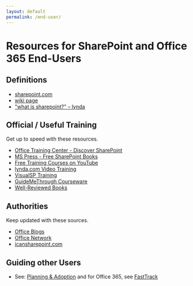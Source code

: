 ```yaml
---
layout: default
permalink: /end-user/
---
```

# Resources for SharePoint and Office 365 End-Users

## Definitions

*   [sharepoint.com](http://sharepoint.com)
*   [wiki page](http://en.wikipedia.org/wiki/SharePoint)
*   ["what is sharepoint?" – lynda](https://www.youtube.com/watch?v=TE9TpraPlrE)


## Official / Useful Training

Get up to speed with these resources.

*   [Office Training Center - Discover SharePoint](https://support.office.com/en-us/article/Discover-SharePoint-cb8ef501-84db-4427-ac77-ec2009fb8e23?ui=en-US&rs=en-US&ad=US)
*   [MS Press - Free SharePoint Books](https://blogs.msdn.microsoft.com/mssmallbiz/category/ebooks/)
*   [Free Training Courses on YouTube](https://www.youtube.com/results?q=sharepoint&sp=EgIQAw%253D%253D)
*   [lynda.com Video Training](http://www.lynda.com/SharePoint-training-tutorials/306-0.html)
*   [VisualSP Training](https://www.visualsp.com/individual-training/)
*   [GuideMeThrough Courseware](http://www.guidemethrough.com/)
*   [Well-Reviewed Books](https://www.amazon.com/gp/bestsellers/books/6133983011/ref=zg_b_bs_6133983011_1)

## Authorities

Keep updated with these sources.

*   [Office Blogs](https://blogs.office.com/)
*   [Office Network](https://network.office.com)
*   [icansharepoint.com](http://icansharepoint.com/)

## Guiding other Users

*   See: [Planning & Adoption](/adoption) and for Office 365, see [FastTrack](http://fasttrack.microsoft.com/office)
